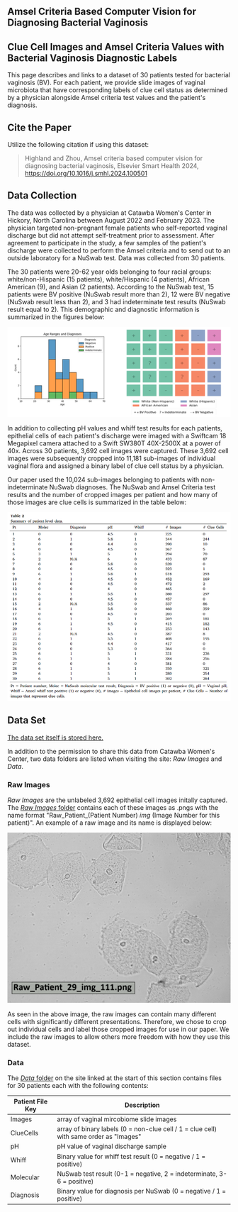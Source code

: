 ## Amsel Criteria Based Computer Vision for Diagnosing Bacterial Vaginosis
## Clue Cell Images and Amsel Criteria Values with Bacterial Vaginosis Diagnostic Labels

This page describes and links to a dataset of 30 patients tested for bacterial vaginosis (BV). For each patient, we provide slide images of vaginal microbiota that have corresponding labels of clue cell status as determined by a physician alongside Amsel criteria test values and the patient's diagnosis.

## Cite the Paper

Utilize the following citation if using this dataset:

> Highland and Zhou, Amsel criteria based computer vision for diagnosing bacterial vaginosis, Elsevier Smart Health 2024, https://doi.org/10.1016/j.smhl.2024.100501 

## Data Collection

The data was collected by a physician at Catawba Women's Center in Hickory, North Carolina between August 2022 and February 2023. The physician targeted non-pregnant female patients who self-reported vaginal discharge but did not attempt self-treatment prior to assessment. After agreement to participate in the study, a few samples of the patient's discharge were collected to perform the Amsel criteria and to send out to an outside laboratory for a NuSwab test. Data was collected from 30 patients.

The 30 patients were 20-62 year olds belonging to four racial groups: white/non-Hispanic (15 patients), white/Hispanic (4 patients), African American (9), and Asian (2 patients). According to the NuSwab test, 15 patients were BV positive (NuSwab result more than 2), 12 were BV negative (NuSwab result less than 2), and 3 had indeterminate test results (NuSwab result equal to 2). This demographic and diagnostic information is summarized in the figures below:

![DataAgeRace.png](./IMAGES/DataAgeRace.png)

In addition to collecting pH values and whiff test results for each patients, epithelial cells of each patient's discharge were imaged with a Swiftcam 18 Megapixel camera attached to a Swift SW380T 40X-2500X at a power of 40x. Across 30 patients, 3,692 cell images were captured. These 3,692 cell images were subsequently cropped into 11,181 sub-images of individual vaginal flora and assigned a binary label of clue cell status by a physician.

Our paper used the 10,024 sub-images belonging to patients with non-indeterminate NuSwab diagnoses. The NuSwab and Amsel Criteria test results and the number of cropped images per patient and how many of those images are clue cells is summarized in the table below:

![DatasetSummaryTable.PNG](./IMAGES/DatasetSummaryTable.PNG)

## Data Set
[The data set itself is stored here.](https://wmedu-my.sharepoint.com/:f:/r/personal/gzhou_wm_edu/Documents/HealthComp-DataSets/BVDataset-DanielHighland?csf=1&web=1&e=MHCp8Y)

In addition to the permission to share this data from Catawba Women's Center, two data folders are listed when visiting the site: *Raw Images* and *Data*.

### Raw Images
*Raw Images* are the unlabeled 3,692 epithelial cell images initally captured. The [*Raw Images* folder](https://wmedu-my.sharepoint.com/:f:/r/personal/gzhou_wm_edu/Documents/HealthComp-DataSets/BVDataset-DanielHighland/Raw%20Images?csf=1&web=1&e=TMbyQs) contains each of these images as .pngs with the name format "Raw_Patient_(Patient Number) _img_ (Image Number for this patient)". An example of a raw image and its name is displayed below:

![RawImageExample.png](./IMAGES/RawImageExample.png)

As seen in the above image, the raw images can contain many different cells with significantly different presentations. Therefore, we chose to crop out individual cells and label those cropped images for use in our paper. We include the raw images to allow others more freedom with how they use this dataset.

### Data

The [*Data* folder](https://wmedu-my.sharepoint.com/:f:/r/personal/gzhou_wm_edu/Documents/HealthComp-DataSets/BVDataset-DanielHighland/Data?csf=1&web=1&e=RYYzM1) on the site linked at the start of this section contains files for 30 patients each with the following contents:


| Patient File Key | Description |
| ----- | ----------- |
| Images  | array of vaginal mircobiome slide images |
| ClueCells | array of binary labels (0 = non-clue cell / 1 = clue cell) with same order as "Images" |
| pH | pH value of vaginal discharge sample |
| Whiff | Binary value for whiff test result (0 = negative / 1 = positive) |
| Molecular | NuSwab test result (0-1 = negative, 2 = indeterminate, 3-6 = positive) |
| Diagnosis | Binary value for diagnosis per NuSwab (0 = negative / 1 = positive) |
